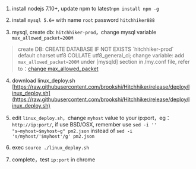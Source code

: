 
1. install nodejs 7.10+, update npm to latest`npm install npm -g`

2. install `mysql 5.6+` with name `root` password `hitchhiker888` 

3. mysql, create db: `hitchhiker-prod`，change mysql variable `max_allowed_packet=200M`
> create DB: CREATE DATABASE IF NOT EXISTS \`hitchhiker-prod\` default charset utf8 COLLATE utf8_general_ci;
> change variable: add `max_allowed_packet=200M` under [mysqld] section in /my.conf file, refer to：[change max_allowed_packet](https://stackoverflow.com/questions/8062496/how-to-change-max-allowed-packet-size)

4. download linux_deploy.sh [https://raw.githubusercontent.com/brookshi/Hitchhiker/release/deploy/linux_deploy.sh](https://raw.githubusercontent.com/brookshi/Hitchhiker/release/deploy/linux_deploy.sh)

5. edit `linux_deploy.sh`，change `myhost` value to your ip:port，eg：`http://ip:port/`, if use BSD/OSX, remember use `sed -i '' "s~myhost~$myhost~g" pm2.json` instead of `sed -i 's/myhost/'$myhost'/g' pm2.json`

6. exec `source ./linux_deploy.sh`

7. complete，test `ip:port` in chrome 